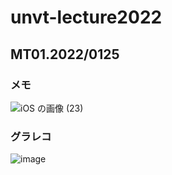 # unvt-lecture2022
## MT01.2022/0125

### メモ
![iOS の画像 (23)](https://user-images.githubusercontent.com/72287333/150902240-6859f1b0-f53e-4c12-b7ad-283b786283d1.jpg)

### グラレコ
![image](https://user-images.githubusercontent.com/51436920/150978112-2a66b1fa-b478-4d07-aaf3-6ca560dcf8c2.png)

